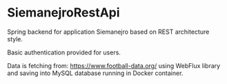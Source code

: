 # SiemanejroRestApi
Spring backend for application Siemanejro based on REST architecture style.

Basic authentication provided for users.

Data is fetching from: https://www.football-data.org/ using WebFlux library and 
saving into MySQL database running in Docker container.
